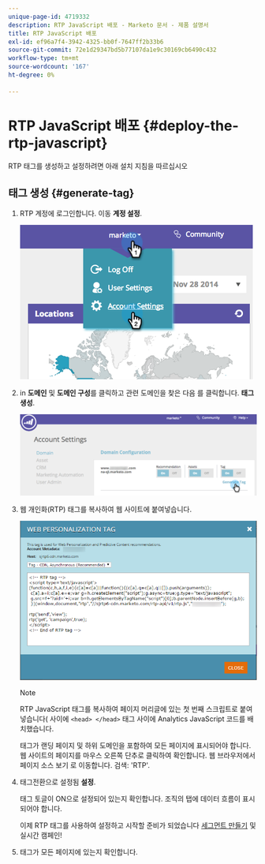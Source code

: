 ```yaml
---
unique-page-id: 4719332
description: RTP JavaScript 배포 - Marketo 문서 - 제품 설명서
title: RTP JavaScript 배포
exl-id: ef96a7f4-3942-4325-bb0f-7647ff2b33b6
source-git-commit: 72e1d29347bd5b77107da1e9c30169cb6490c432
workflow-type: tm+mt
source-wordcount: '167'
ht-degree: 0%

---
```


# RTP JavaScript 배포 {#deploy-the-rtp-javascript}

RTP 태그를 생성하고 설정하려면 아래 설치 지침을 따르십시오

## 태그 생성 {#generate-tag}

1. RTP 계정에 로그인합니다. 이동 **계정 설정**.

   ![](assets/image2014-12-1-23-3a3-3a12.png)

1. in **도메인** 및 **도메인 구성**&#x200B;를 클릭하고 관련 도메인을 찾은 다음 를 클릭합니다. **태그 생성**.

   ![](assets/image2014-12-1-23-3a5-3a35.png)

1. 웹 개인화(RTP) 태그를 복사하여 웹 사이트에 붙여넣습니다.

   ![](assets/web-personalization-tag.png)

   >[!NOTE]
   >
   >RTP JavaScript 태그를 복사하여 페이지 머리글에 있는 첫 번째 스크립트로 붙여넣습니다( 사이에 `<head> </head>` 태그 사이에 Analytics JavaScript 코드를 배치했습니다.

   태그가 랜딩 페이지 및 하위 도메인을 포함하여 모든 페이지에 표시되어야 합니다. 웹 사이트의 페이지를 마우스 오른쪽 단추로 클릭하여 확인합니다. 웹 브라우저에서 페이지 소스 보기 로 이동합니다. 검색: &#39;RTP&#39;.

1. 태그전환으로 설정됨 **설정**.

   태그 토글이 ON으로 설정되어 있는지 확인합니다. 조직의 탭에 데이터 흐름이 표시되어야 합니다.

   이제 RTP 태그를 사용하여 설정하고 시작할 준비가 되었습니다 [세그먼트 만들기](/help/marketo/product-docs/web-personalization/using-web-segments/create-a-basic-web-segment.md) 및 실시간 캠페인!

1. 태그가 모든 페이지에 있는지 확인합니다.
